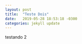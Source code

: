 ```yaml
---
layout: post
title:  "Teste Dois"
date:   2019-05-28 18:53:18 -0300
categories: jekyll update
---
```

testando 2
